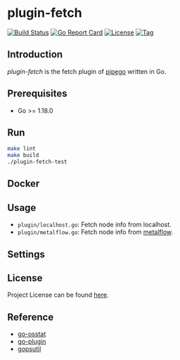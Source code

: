 # plugin-fetch

[![Build Status](https://github.com/pipego/plugin-fetch/workflows/ci/badge.svg?branch=main&event=push)](https://github.com/pipego/plugin-fetch/actions?query=workflow%3Aci)
[![Go Report Card](https://goreportcard.com/badge/github.com/pipego/plugin-fetch)](https://goreportcard.com/report/github.com/pipego/plugin-fetch)
[![License](https://img.shields.io/github/license/pipego/plugin-fetch.svg)](https://github.com/pipego/plugin-fetch/blob/main/LICENSE)
[![Tag](https://img.shields.io/github/tag/pipego/plugin-fetch.svg)](https://github.com/pipego/plugin-fetch/tags)



## Introduction

*plugin-fetch* is the fetch plugin of [pipego](https://github.com/pipego) written in Go.



## Prerequisites

- Go >= 1.18.0



## Run

```bash
make lint
make build
./plugin-fetch-test
```



## Docker



## Usage

- `plugin/localhost.go`: Fetch node info from localhost.
- `plugin/metalflow.go`: Fetch node info from [metalflow](https://github.com/devops-metalflow).



## Settings



## License

Project License can be found [here](LICENSE).



## Reference

- [go-osstat](https://github.com/mackerelio/go-osstat)
- [go-plugin](https://github.com/hashicorp/go-plugin)
- [gopsutil](https://github.com/shirou/gopsutil)
